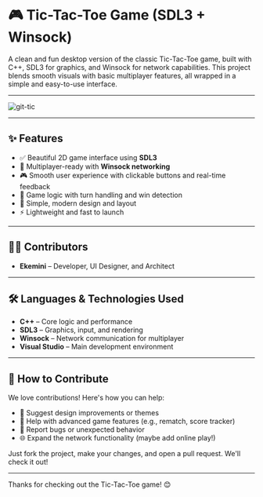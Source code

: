 # 🎮 Tic-Tac-Toe Game (SDL3 + Winsock)

A clean and fun desktop version of the classic Tic-Tac-Toe game, built with C++, SDL3 for graphics, and Winsock for network capabilities. This project blends smooth visuals with basic multiplayer features, all wrapped in a simple and easy-to-use interface.

---

![git-tic](https://github.com/user-attachments/assets/18cc1c4f-615f-42b6-9bfb-67590454faa9)

---

## ✨ Features

- ✅ Beautiful 2D game interface using **SDL3**
- 🔗 Multiplayer-ready with **Winsock networking**
- 🎮 Smooth user experience with clickable buttons and real-time feedback
- 🧠 Game logic with turn handling and win detection
- 🎨 Simple, modern design and layout
- ⚡ Lightweight and fast to launch

---

## 🧑‍💻 Contributors

- **Ekemini** – Developer, UI Designer, and Architect 

---

## 🛠️ Languages & Technologies Used

- **C++** – Core logic and performance
- **SDL3** – Graphics, input, and rendering
- **Winsock** – Network communication for multiplayer
- **Visual Studio** – Main development environment

---

## 🤝 How to Contribute

We love contributions! Here's how you can help:
- 🎨 Suggest design improvements or themes
- 🧠 Help with advanced game features (e.g., rematch, score tracker)
- 🐛 Report bugs or unexpected behavior
- 🌐 Expand the network functionality (maybe add online play!)

Just fork the project, make your changes, and open a pull request. We'll check it out!

---

Thanks for checking out the Tic-Tac-Toe game! 😊
